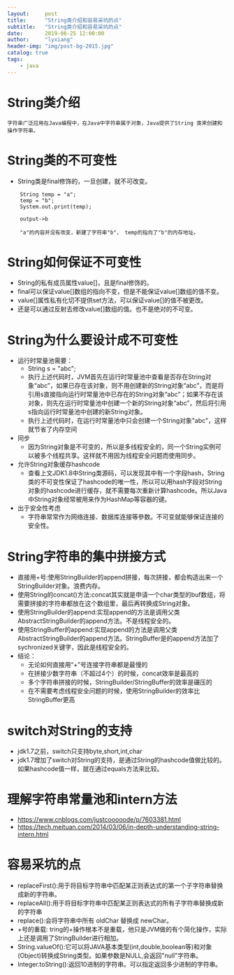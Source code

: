 ```yaml
---
layout:     post
title:      "String类介绍和容易采坑的点"
subtitle:   "String类介绍和容易采坑的点"
date:       2019-06-25 12:00:00
author:     "lyxiang"
header-img: "img/post-bg-2015.jpg"
catalog: true
tags:
    - java
---
```


<p id = "build"></p>

# String类介绍
    字符串广泛应用在Java编程中，在Java中字符串属于对象，Java提供了String 类来创建和操作字符串。

# String类的不可变性
* String类是final修饰的，一旦创建，就不可改变。
```
    String temp = "a";
    temp = "b";
    System.out.print(temp);

    output->b

    "a"的内容并没有改变，新建了字符串"b"， temp的指向了"b"的内存地址。

```
# String如何保证不可变性
* String的私有成员属性value[]，且是final修饰的。
* final可以保证value[]数组的指向不变，但是不能保证value[]数组的值不变。
* value[]属性私有化切不提供set方法，可以保证value[]的值不被更改。
* 还是可以通过反射去修改value[]数组的值。也不是绝对的不可变。

# String为什么要设计成不可变性
* 运行时常量池需要：
    * String s = "abc";
    * 执行上述代码时，JVM首先在运行时常量池中查看是否存在String对象“abc”，如果已存在该对象，则不用创建新的String对象“abc”，而是将引用s直接指向运行时常量池中已存在的String对象“abc”；如果不存在该对象，则先在运行时常量池中创建一个新的String对象“abc”，然后将引用s指向运行时常量池中创建的新String对象。
    * 执行上述代码时，在运行时常量池中只会创建一个String对象"abc"，这样就节省了内存空间
* 同步
    * 因为String对象是不可变的，所以是多线程安全的，同一个String实例可以被多个线程共享。这样就不用因为线程安全问题而使用同步。
* 允许String对象缓存hashcode
    * 查看上文JDK1.8中String类源码，可以发现其中有一个字段hash，String类的不可变性保证了hashcode的唯一性，所以可以用hash字段对String对象的hashcode进行缓存，就不需要每次重新计算hashcode。所以Java中String对象经常被用来作为HashMap等容器的键。
* 出于安全性考虑
    * 字符串常常作为网络连接、数据库连接等參数。不可变就能够保证连接的安全性。

# String字符串的集中拼接方式
* 直接用+号:使用StringBuilder的append拼接，每次拼接，都会构造出来一个StringBuilder对象。浪费内存。
* 使用String的concat()方法:concat其实就是申请一个char类型的buf数组，将需要拼接的字符串都放在这个数组里，最后再转换成String对象。
* 使用StringBuilder的append:实现append的方法是调用父类AbstractStringBuilder的append方法。不是线程安全的。
* 使用StringBuffer的append:实现append的方法是调用父类AbstractStringBuilder的append方法。StringBuffer是的append方法加了sychronized关键字，因此是线程安全的。
* 结论：
    * 无论如何直接用“+”号连接字符串都是最慢的 
    * 在拼接少数字符串（不超过4个）的时候，concat效率是最高的 
    * 多个字符串拼接的时候，StringBuilder/StringBuffer的效率是碾压的 
    * 在不需要考虑线程安全问题的时候，使用StringBuilder的效率比StringBuffer更高

# switch对String的支持
* jdk1.7之前，switch只支持byte,short,int,char
* jdk1.7增加了switch对String的支持，是通过String的hashcode值做比较的。如果hashcode值一样，就在通过equals方法来比较。

# 理解字符串常量池和intern方法
* https://www.cnblogs.com/justcooooode/p/7603381.html
* https://tech.meituan.com/2014/03/06/in-depth-understanding-string-intern.html

# 容易采坑的点
* replaceFirst():用于将目标字符串中匹配某正则表达式的第一个子字符串替换成新的字符串。
* replaceAll():用于将目标字符串中匹配某正则表达式的所有子字符串替换成新的字符串
* replace():会将字符串中所有 oldChar 替换成 newChar。
* +号的重载: tring的+操作根本不是重载，他只是JVM做的有个简化操作，实际上还是调用了StringBuilder进行相加。
* String.valueOf():它可以将JAVA基本类型(int,double,boolean等)和对象(Object)转换成String类型。如果参数是NULL,会返回"null"字符串。
* Integer.toString():返回10进制的字符串。可以指定返回多少进制的字符串。


